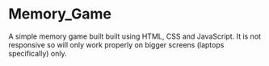 # Memory_Game
A simple memory game built built using HTML, CSS and JavaScript.
It is not responsive so will only work properly on bigger screens (laptops specifically) only.
